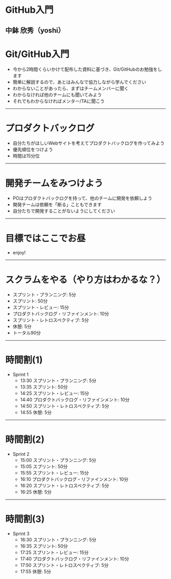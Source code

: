 # GitHub入門
中鉢 欣秀（yoshi）
---
# Git/GitHub入門
- 今から2時間くらいかけて配布した資料に基づき、Git/GitHubのお勉強をします
- 簡単に解説するので、あとはみんなで協力しながら学んでください
- わからないことがあったら、まずはチームメンバーに聞く
- わからなければ他のチームにも聞いてみよう
- それでもわからなければメンター/TAに聞こう
---
# プロダクトバックログ
- 自分たちがほしいWebサイトを考えてプロダクトバックログを作ってみよう
- 優先順位をつけよう
- 時間は15分位
---
# 開発チームをみつけよう
- POはプロダクトバックログを持って、他のチームに開発を依頼しよう
- 開発チームは依頼を「断る」こともできます
- 自分たちで開発することがないようにしてください
---
# 目標ではここでお昼
- enjoy!
---
# スクラムをやる（**やり方はわかるな？**）
- スプリント・プランニング: 5分
- スプリント: 50分
- スプリント・レビュー: 15分
- プロダクトバックログ・リファインメント: 10分
- スプリント・レトロスペクティブ: 5分
- 休憩: 5分
- トータル90分
---
# 時間割(1)
- Sprint 1
  - 13:30 スプリント・プランニング: 5分
  - 13:35 スプリント: 50分
  - 14:25 スプリント・レビュー: 15分
  - 14:40 プロダクトバックログ・リファインメント: 10分
  - 14:50 スプリント・レトロスペクティブ: 5分
  - 14:55 休憩: 5分
---
# 時間割(2)
- Sprint 2
  - 15:00 スプリント・プランニング: 5分
  - 15:05 スプリント: 50分
  - 15:55 スプリント・レビュー: 15分
  - 16:10 プロダクトバックログ・リファインメント: 10分
  - 16:20 スプリント・レトロスペクティブ: 5分
  - 16:25 休憩: 5分
---
# 時間割(3)
- Sprint 3
  - 16:30 スプリント・プランニング: 5分
  - 16:35 スプリント: 50分
  - 17:25 スプリント・レビュー: 15分
  - 17:40 プロダクトバックログ・リファインメント: 10分
  - 17:50 スプリント・レトロスペクティブ: 5分
  - 17:55 休憩: 5分

<!--
# ぼくのかんがえたさいきょうのチーム
- 今日の演習ではチームでWebサイトを作成します
- 今から15分間で4～5名のチームを5つ作ってください
- 方法はみなさんにおまかせします。
- チームの名前も決めてください
- PO/SMを決めてください
-->

